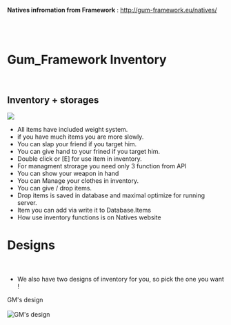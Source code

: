 <b>Natives infromation from Framework</b> : http://gum-framework.eu/natives/
</br></br></br></br>



# Gum_Framework Inventory</br></br>
<h2>Inventory + storages</h2>
<img src="https://cdn.discordapp.com/attachments/944656734134370344/992028064919859251/img.png">

- All items have included weight system.
- if you have much items you are more slowly.
- You can slap your friend if you target him.
- You can give hand to your frined if you target him.
- Double click or [E] for use item in inventory.
- For managment strorage you need only 3 function from API
- You can show your weapon in hand
- You can Manage your clothes in inventory.
- You can give / drop items.
- Drop items is saved in database and maximal optimize for running server.
- Item you can add via write it to Database.Items
- How use inventory functions is on Natives website

# Designs</br></br>
- We also have two designs of inventory for you, so pick the one you want ! 

GM's design</br></br>
![GM's design](https://media.giphy.com/media/EMEBfSbyGjPsqWTg0c/giphy.gif) 
